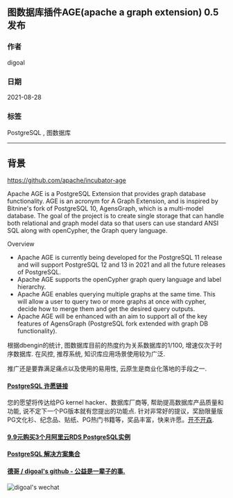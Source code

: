 ## 图数据库插件AGE(apache a graph extension) 0.5 发布     
              
### 作者              
digoal              
              
### 日期              
2021-08-28               
              
### 标签              
PostgreSQL , 图数据库              
              
----              
              
## 背景        
https://github.com/apache/incubator-age  
  
Apache AGE is a PostgreSQL Extension that provides graph database functionality. AGE is an acronym for A Graph Extension, and is inspired by Bitnine's fork of PostgreSQL 10, AgensGraph, which is a multi-model database. The goal of the project is to create single storage that can handle both relational and graph model data so that users can use standard ANSI SQL along with openCypher, the Graph query language.  
  
Overview  
- Apache AGE is currently being developed for the PostgreSQL 11 release and will support PostgreSQL 12 and 13 in 2021 and all the future releases of PostgreSQL.  
- Apache AGE supports the openCypher graph query language and label hierarchy.  
- Apache AGE enables querying multiple graphs at the same time. This will allow a user to query two or more graphs at once with cypher, decide how to merge them and get the desired query outputs.  
- Apache AGE will be enhanced with an aim to support all of the key features of AgensGraph (PostgreSQL fork extended with graph DB functionality).  
  
根据dbengin的统计, 图数据库目前的热度约为关系数据库的1/100, 增速仅次于时序数据库. 在风控, 推荐系统, 知识库应用场景使用较为广泛.   
  
推广还是要靠满足痛点以及使用的易用性, 云原生是商业化落地的手段之一.  
    
    
  
#### [PostgreSQL 许愿链接](https://github.com/digoal/blog/issues/76 "269ac3d1c492e938c0191101c7238216")
您的愿望将传达给PG kernel hacker、数据库厂商等, 帮助提高数据库产品质量和功能, 说不定下一个PG版本就有您提出的功能点. 针对非常好的提议，奖励限量版PG文化衫、纪念品、贴纸、PG热门书籍等，奖品丰富，快来许愿。[开不开森](https://github.com/digoal/blog/issues/76 "269ac3d1c492e938c0191101c7238216").  
  
  
#### [9.9元购买3个月阿里云RDS PostgreSQL实例](https://www.aliyun.com/database/postgresqlactivity "57258f76c37864c6e6d23383d05714ea")
  
  
#### [PostgreSQL 解决方案集合](https://yq.aliyun.com/topic/118 "40cff096e9ed7122c512b35d8561d9c8")
  
  
#### [德哥 / digoal's github - 公益是一辈子的事.](https://github.com/digoal/blog/blob/master/README.md "22709685feb7cab07d30f30387f0a9ae")
  
  
![digoal's wechat](../pic/digoal_weixin.jpg "f7ad92eeba24523fd47a6e1a0e691b59")
  
